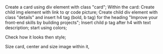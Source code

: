 Create a card using div element with class "card";
Within the card:
Create child img element with link to qr code picture;
Create child div element with class "details" and insert h4 tag (bold, b tag) for the heading "Improve your front-end skills by building projects";
Insert child p tag after h4 with text description; start using colors;

Check how it looks then style;

Size card, center and size image within it,
